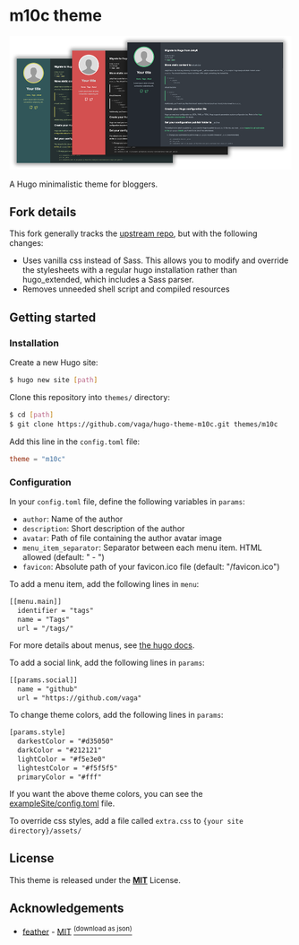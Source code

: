 # m10c theme

![Intro](https://github.com/vaga/hugo-theme-m10c/blob/master/images/cover.png)

A Hugo minimalistic theme for bloggers.

## Fork details

This fork generally tracks the [upstream repo](https://github.com/vaga/hugo-theme-m10c), but with the following changes:
- Uses vanilla css instead of Sass. This allows you to modify and override the stylesheets with a regular hugo installation rather than hugo_extended, which includes a Sass parser.
- Removes unneeded shell script and compiled resources

## Getting started

### Installation

Create a new Hugo site:
```bash
$ hugo new site [path]
```

Clone this repository into `themes/` directory:
```bash
$ cd [path]
$ git clone https://github.com/vaga/hugo-theme-m10c.git themes/m10c
```

Add this line  in the `config.toml` file:
```toml
theme = "m10c"
```

### Configuration

In your `config.toml` file, define the following variables in `params`:

- `author`: Name of the author
- `description`: Short description of the author
- `avatar`: Path of file containing the author avatar image
- `menu_item_separator`: Separator between each menu item. HTML allowed (default: " - ")
- `favicon`: Absolute path of your favicon.ico file (default: "/favicon.ico")

To add a menu item, add the following lines in `menu`:

```
[[menu.main]]
  identifier = "tags"
  name = "Tags"
  url = "/tags/"
```

For more details about menus, see [the hugo docs](https://gohugo.io/content-management/menus/#readout).

To add a social link, add the following lines in `params`:

```
[[params.social]]
  name = "github"
  url = "https://github.com/vaga"
```

To change theme colors, add the following lines in `params`:

```
[params.style]
  darkestColor = "#d35050"
  darkColor = "#212121"
  lightColor = "#f5e3e0"
  lightestColor = "#f5f5f5"
  primaryColor = "#fff"
```

If you want the above theme colors, you can see the [exampleSite/config.toml](/exampleSite/config.toml) file.

To override css styles, add a file called `extra.css` to `{your site directory}/assets/`

## License

This theme is released under the [**MIT**](/LICENSE.md) License.

## Acknowledgements

- [feather](https://feathericons.com/) - [MIT](https://github.com/feathericons/feather/blob/master/LICENSE) [<sup>(download as json)</sup>](https://unpkg.com/feather-icons/dist/icons.json)
